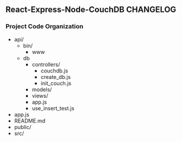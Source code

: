 ## React-Express-Node-CouchDB CHANGELOG
### Project Code Organization
- api/
  - bin/
    - www
  - db
    - controllers/
      - couchdb.js
      - create_db.js
      - init_couch.js
    - models/
    - views/
    - app.js
    - use_insert_test.js
- app.js
- README.md
- public/
- src/
